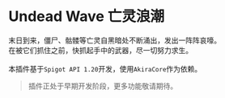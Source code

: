 # Undead Wave 亡灵浪潮
末日到来，僵尸、骷髅等亡灵自黑暗处不断涌出，发出一阵阵哀嚎。  
在被它们抓住之前，快抓起手中的武器，尽一切努力求生。  
<br>
本插件基于`Spigot API 1.20`开发，使用`AkiraCore`作为依赖。
> 插件正处于早期开发阶段，更多功能敬请期待。